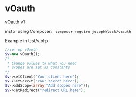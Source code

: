 # vOauth
vOauth v1

install using Composer: ``` composer require josephblock/voauth```

Example in test/v.php


```php
//set up vOauth
$v=new vOauth();
/*
 * Change values to what you need
 * scopes are set as constants
*/
$v->setClient("Your client here");
$v->setSecret("Your secret here");
$v->addScope(array("Add scopes here"));
$v->setRedirect("redirect URL here");
```
